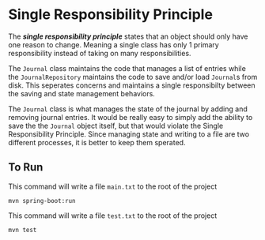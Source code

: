 # Single Responsibility Principle

The ***single responsibility principle*** states that an object should only have one reason to change.  Meaning a single class has only 1 primary responsibility instead of taking on many responsibilities.

The `Journal` class maintains the code that manages a list of entries while the `JournalRepository` maintains the code to save and/or load `Journal`s from disk.  This seperates concerns and maintains a single responsibilty between the saving and state management behaviors.

The `Journal` class is what manages the state of the journal by adding and removing journal entries.  It would be really easy to simply add the ability to save the the `Journal` object itself, but that would violate the Single Responsibility Principle.  Since managing state and writing to a file are two different processes, it is better to keep them sperated.

## To Run
This command will write a file `main.txt` to the root of the project
```
mvn spring-boot:run
```

This command will write a file `test.txt` to the root of the project
```
mvn test
```